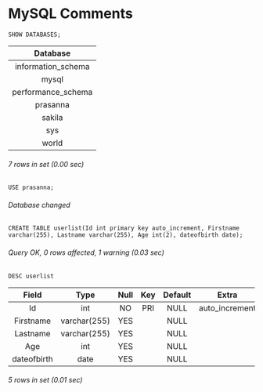 # MySQL Comments
```syntax
SHOW DATABASES;
```
| Database           |
|:----:|
| information_schema |
| mysql              |
| performance_schema |
| prasanna           |
| sakila             |
| sys                |
| world              |

###### 7 rows in set (0.00 sec)

```syntax
USE prasanna;
```
###### Database changed

```syntax
CREATE TABLE userlist(Id int primary key auto_increment, Firstname varchar(255), Lastname varchar(255), Age int(2), dateofbirth date);
```
###### Query OK, 0 rows affected, 1 warning (0.03 sec)

```syntax
DESC userlist
```

| Field       | Type         | Null | Key | Default | Extra          |
|:----:|:----:|:----:|:----:|:----:|:----:|
| Id          | int          | NO   | PRI | NULL    | auto_increment |
| Firstname   | varchar(255) | YES  |     | NULL    |                |
| Lastname    | varchar(255) | YES  |     | NULL    |                |
| Age         | int          | YES  |     | NULL    |                |
| dateofbirth | date         | YES  |     | NULL    |                |

###### 5 rows in set (0.01 sec)
